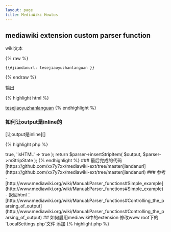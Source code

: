 ```yaml
---
layout: page
title: MediaWiki Howtos
---
```


## mediawiki extension custom parser function

wiki文本

{% raw %}
```
{{#jiandanurl: tesejiaoyuzhanlanguan }}
```
{% endraw %}

输出

{% highlight html %}
<html><a href="file://192.168.2.21/share/jiandan001/prj/rdfz/tesejiaoyuzhanlanguan">tesejiaoyuzhanlanguan</a></html>
{% endhighlight %}


### 如何让output是inline的

[让output是inline][]

{% highlight php %}
<?php
//return $output;
//return array( $output, 'noparse' => true, 'isHTML' => true );
return $parser->insertStripItem( $output, $parser->mStripState );
{% endhighlight %}

### 最后完成的代码

[https://github.com/xx7y7xx/mediawiki-ext/tree/master/jiandanurl](https://github.com/xx7y7xx/mediawiki-ext/tree/master/jiandanurl)

### 参考

- [http://www.mediawiki.org/wiki/Manual:Parser_functions#Simple_example](http://www.mediawiki.org/wiki/Manual:Parser_functions#Simple_example)
- 返回html：[http://www.mediawiki.org/wiki/Manual:Parser_functions#Controlling_the_parsing_of_output](http://www.mediawiki.org/wiki/Manual:Parser_functions#Controlling_the_parsing_of_output)


## 如何启用mediawiki中的extension

修改www root下的`LocalSettings.php`文件

添加
{% highlight php %}
<?php
require_once "extensions/ExtensionName/ExtensionName.php";
{% endhighlight %}

比如 /var/www/html/ 是www根目录

    /var/www/html/extensions/ExtensionName/ExtensionName.php
    /var/www/html/LocalSettings.php

### 参考

- [http://www.mediawiki.org/wiki/Extensions_FAQ#How_do_I_enable_an_extension.3F](http://www.mediawiki.org/wiki/Extensions_FAQ#How_do_I_enable_an_extension.3F)

## mediawiki支持html

    sudo vim /var/www/html/wiki/LocalSettings.php

{% highlight php %}
<?php
    $wgRawHtml = true;
{% endhighlight %}

[让output是inline]: http://www.mediawiki.org/wiki/Manual:Parser_functions#Controlling_the_parsing_of_output
  "让output是inline"
